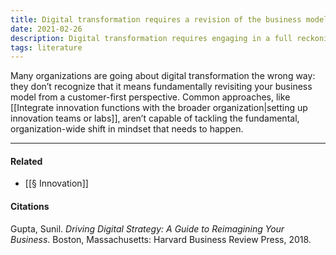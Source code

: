 ```yaml
---
title: Digital transformation requires a revision of the business model
date: 2021-02-26
description: Digital transformation requires engaging in a full reckoning of the business model from a customer-first perspective. 
tags: literature
---
```


Many organizations are going about digital transformation the wrong way: they don’t recognize that it means fundamentally revisiting your business model from a customer-first perspective. Common approaches, like [[Integrate innovation functions with the broader organization|setting up innovation teams or labs]], aren’t capable of tackling the fundamental, organization-wide shift in mindset that needs to happen.

---
#### Related
- [[§ Innovation]]

#### Citations
Gupta, Sunil. *Driving Digital Strategy: A Guide to Reimagining Your Business*. Boston, Massachusetts: Harvard Business Review Press, 2018.